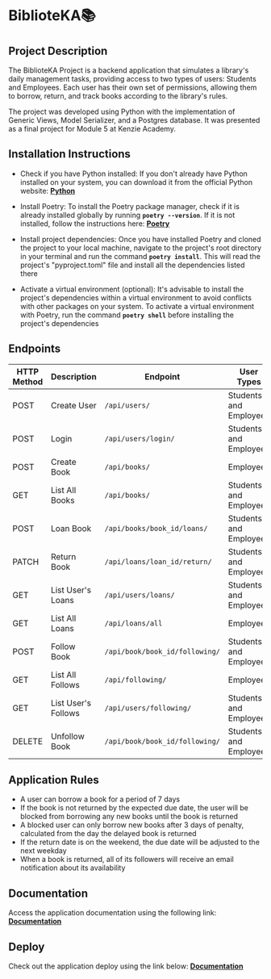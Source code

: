 # BiblioteKA:books:

## Project Description

The BiblioteKA Project is a backend application that simulates a library's daily management tasks, providing access to two types of users: Students and Employees. Each user has their own set of permissions, allowing them to borrow, return, and track books according to the library's rules.

The project was developed using Python with the implementation of Generic Views, Model Serializer, and a Postgres database. It was presented as a final project for Module 5 at Kenzie Academy.


## Installation Instructions

- Check if you have Python installed: If you don't already have Python installed on your system, you can download it from the official Python website: **[Python](https://www.python.org/downloads/)**

- Install Poetry: To install the Poetry package manager, check if it is already installed globally by running **`poetry --version`**. If it is not installed, follow the instructions here: **[Poetry](https://github.com/asdf-community/asdf-poetry)**

- Install project dependencies: Once you have installed Poetry and cloned the project to your local machine, navigate to the project's root directory in your terminal and run the command **`poetry install`**. This will read the project's "pyproject.toml" file and install all the dependencies listed there

- Activate a virtual environment (optional): It's advisable to install the project's dependencies within a virtual environment to avoid conflicts with other packages on your system. To activate a virtual environment with Poetry, run the command **`poetry shell`** before installing the project's dependencies


## Endpoints

| HTTP Method | Description | Endpoint | User Types | Authentication Required |
| --- | --- | --- | --- | --- |
| POST | Create User | `/api/users/` | Students and Employees | No Authentication |
| POST | Login | `/api/users/login/` | Students and Employees | No Authentication |
| POST | Create Book | `/api/books/` | Employees | Authenticated |
| GET | List All Books | `/api/books/` | Students and Employees | Authenticated |
| POST | Loan Book | `/api/books/book_id/loans/` | Students and Employees | Authenticated |
| PATCH | Return Book | `/api/loans/loan_id/return/` | Students and Employees | Authenticated |
| GET | List User's Loans | `/api/users/loans/` | Students and Employees | Authenticated |
| GET | List All Loans | `/api/loans/all` | Employees | Authenticated |
| POST | Follow Book | `/api/book/book_id/following/` | Students and Employees | Authenticated |
| GET | List All Follows | `/api/following/` | Employees | Authenticated |
| GET | List User's Follows | `/api/users/following/` | Students and Employees | Authenticated |
| DELETE | Unfollow Book | `/api/book/book_id/following/` | Students and Employees | Authenticated |


## Application Rules

- A user can borrow a book for a period of 7 days
- If the book is not returned by the expected due date, the user will be blocked from borrowing any new books until the book is returned
- A blocked user can only borrow new books after 3 days of penalty, calculated from the day the delayed book is returned
- If the return date is on the weekend, the due date will be adjusted to the next weekday
- When a book is returned, all of its followers will receive an email notification about its availability


## Documentation

Access the application documentation using the following link:
**[Documentation](http://127.0.0.1:8000/api/docs/swagger/)**


## Deploy

Check out the application deploy using the link below:
**[Documentation](http://127.0.0.1:8000/api/docs/swagger/)**
